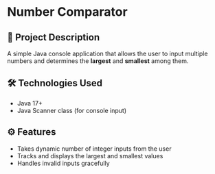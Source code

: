 # Number Comparator

## 📖 Project Description
A simple Java console application that allows the user to input multiple numbers and determines the **largest** and **smallest** among them.

## 🛠 Technologies Used
- Java 17+
- Java Scanner class (for console input)

## ⚙️ Features
- Takes dynamic number of integer inputs from the user
- Tracks and displays the largest and smallest values
- Handles invalid inputs gracefully

